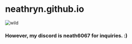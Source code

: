 # neathryn.github.io

![wild](https://github.com/neathryn/neathryn.github.io/assets/140681793/dcac4c32-368b-46d7-823c-544ed8a215dc)




### However, my discord is neath6067 for inquiries. :)
 
